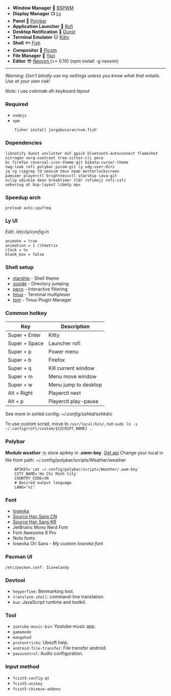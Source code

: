 - **Window Manager** :bento: [ BSPWM ](https://github.com/baskerville/bspwm)
- **Display Manager** :tv: [Ly](https://github.com/fairyglade/ly)
- **Panel** :blossom: [ Polybar ](https://github.com/polybar/polybar)
- **Application Launcher** :rocket: [ Rofi ](https://github.com/davatorium/rofi)
- **Desktop Notification** :herb: [Dunst](https://github.com/dunst-project/dunst)
- **Terminal Emulator** :cat: [ Kitty ](https://sw.kovidgoyal.net/kitty)
- **Shell** :fish: [ Fish ](https://fishshell.com/)
- **Compositor** :shaved_ice: [Picom](https://github.com/yshui/picom)
- **File Manager** :flower_playing_cards: [ Yazi ](https://yazi-rs.github.io/docs/)
- **Editor** :sunglasses: [ Neovim ](https://github.com/neovim/neovim) (>= 0.10) (npm install -g neovim)

---

_Warning: Don't blindly use my settings unless you know what that entails. Use at your own risk!_

_Note: I use colemak-dh keyboard layout_

### Required
- `nodejs`
- `npm`

```
    fisher install jorgebucaran/nvm.fish`
```

### Dependencies

```
libnotify dunst unclutter duf gpick bluetooth-autoconnect flameshot
nitrogen xorg-xsetroot tree-sitter-cli peco
bc firefox reversal-icon-theme-git bibata-cursor-theme
nwg-look rofi polybar picom-git ly xdg-user-dirs
jq rg ripgrep fd neovim tmux nemo betterlockscreen
pamixer playerctl brightnessctl starship cava-git
xclip udiskie deno breaktimer tldr rofimoji rofi-calc
ueberzug at bsp-layout libmtp mpv

```

### Speedup arch
```
preload auto-cpufreq

```

### Ly UI
_Edit: /etc/ly/config.in_
```
animate = true
animation = 1 //Cmatrix
clock = %c
blank_box = false
```

### Shell setup

- [starship](https://starship.rs/) - Shell theme
- [zoxide](https://github.com/ajeetdsouza/zoxide) - Directory jumping
- [peco](https://github.com/peco/peco) - Interactive filtering
- [tmux](https://github.com/tmux/tmux) - Terminal multiplexer
- [tpm](https://github.com/tmux-plugins/tpm) - Tmux Plugin Manager

### Common hotkey
| Key  | Description                  |
|-------------- | --------------      |
| Super + Enter | Kitty               |
| Super + Space | Launcher  rofi      |
| Super + p     | Power menu          |
| Super + b     | Firefox             |
| Super + q     | Kill current window |
| Super + m     | Menu move window    |
| Super + w     | Menu jump to desktop|
| Alt   + Right | Playerctl next      |
| Alt   + p     | Playerctl play-pause|

See more in sxhkd config: _~/.config/sxhkd/sxhkdrc_

To use custom script, move to `/usr/local/bin/`, run `sudo ln -s ~/.config/rofi/custom/${SCRIPT_NAME} .`

### Polybar
__Module weather__ :cloud_with_lightning_and_rain: store apikey in __.owm-key__. [Get api](https://openweathermap.org/api)
Change your local in file from path: ~/.config/polybar/scripts/Weather/weather
```
    APIKEY=`cat ~/.config/polybar/scripts/Weather/.owm-key`
    CITY_NAME='Ho Chi Minh City'
    COUNTRY_CODE=VN
    # Desired output language
    LANG="vi"
```

### Font
- [ Iosevka ](https://github.com/be5invis/Iosevka)
- [ Source Han Sans CN](https://software.manjaro.org/package/adobe-source-han-sans-cn-fonts)
- [ Source Han Sans KR](https://software.manjaro.org/package/adobe-source-han-sans-kr-fonts)
- JetBrains Mono Nerd Font
- Font Awesome 6 Pro
- Noto fonts
- Iosevka Ori Sans - _My custom Iosevka font_
### Pacman UI
    /etc/pacman.conf: ILoveCandy

### Devtool

- `heyperfine`: Benmarking tool.
- `translate-shell`: command-line translation.
- `bun`: JavaScript runtime and toolkit.

### Tool

- `youtube-music-bin`: Youtube music app.
- `gamemode`
- `mangohud`
- `protontricks`: Ubsoft help.
- `android-file-transfer`: File transfer android.
- `pavucontrol`: Audio configuration.
### Input method

- `fcixt5-config-qt`
- `fcixt5-unikey`
- `fcixt5-chinese-addons`
